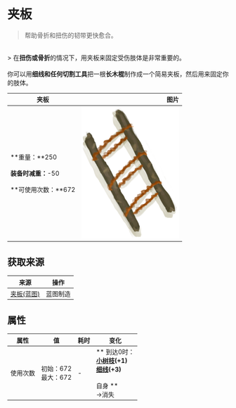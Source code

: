 # 夹板  
> 帮助骨折和扭伤的韧带更快愈合。  
<br>  
> 在<b>扭伤或骨折</b>的情况下，用夹板来固定受伤肢体是非常重要的。<br><br>你可以用<b>细线和任何切割工具</b>把一根<b>长木棍</b>制作成一个简易夹板，然后用来固定你的肢体。  
  
  夹板  |   图片   
 ----  |  ----:   
 **重量：**250<br><br>**装备时减重：**-50<br><br>**可使用次数：**672  |  <img decoding="async" src="Sprite/Splint.png" href="a.md" style="max-width:300px;max-height:300px;">   
  
## 获取来源  
来源  |  操作  
----  |  ----  
[夹板(蓝图)](Bp_Splint.md)  |  蓝图制造  
## 属性   
属性  |  值  |  耗时  |  变化  
----  |  ----  |  ----  |  ----  
使用次数  |  初始：672<br>最大：672  |  -  |  ** 到达0时： **<br>  [小树枝](Sticks.md)(+1)<br>  [细线](CordFiber.md)(+3)<br><br>** 自身 **<br>→消失  


<script>document.title="夹板 - 卡牌生存百科 Card Survival Wiki";</script>